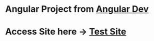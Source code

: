 # Angular Project from [Angular Dev](https://angular.dev/tutorials/first-app)
# Access Site here -> [Test Site](https://arnoxyz.github.io/angular-test/)
